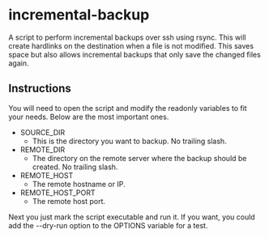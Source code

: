 # incremental-backup

A script to perform incremental backups over ssh using rsync. This will create hardlinks on the destination when a file is not modified. This saves space but also allows incremental backups that only save the changed files again.

## Instructions
You will need to open the script and modify the readonly variables to fit your needs. Below are the most important ones.
- SOURCE_DIR
  - This is the directory you want to backup. No trailing slash.
- REMOTE_DIR
  - The directory on the remote server where the backup should be created. No trailing slash.
- REMOTE_HOST
  - The remote hostname or IP.
- REMOTE_HOST_PORT
  - The remote host port.

Next you just mark the script executable and run it. If you want, you could add the --dry-run option to the OPTIONS variable for a test.
